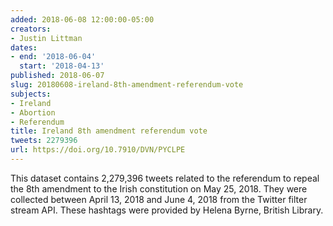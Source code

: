 ```yaml
---
added: 2018-06-08 12:00:00-05:00
creators:
- Justin Littman
dates:
- end: '2018-06-04'
  start: '2018-04-13'
published: 2018-06-07
slug: 20180608-ireland-8th-amendment-referendum-vote
subjects:
- Ireland
- Abortion
- Referendum
title: Ireland 8th amendment referendum vote
tweets: 2279396
url: https://doi.org/10.7910/DVN/PYCLPE
---
```


This dataset contains 2,279,396 tweets related to the referendum to repeal the 8th amendment to the Irish constitution on May 25, 2018. They were collected between April 13, 2018 and June 4, 2018 from the Twitter filter stream API. These hashtags were provided by Helena Byrne, British Library.
